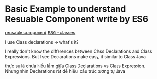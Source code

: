 # Basic Example to understand Resuable Component write by ES6

[reusable component](https://facebook.github.io/react/docs/reusable-components.html)
[ES6 - classes](https://developer.mozilla.org/en/docs/Web/JavaScript/Reference/Classes)

I use Class declarations => what's it?

I really don't know the differences between Class Declarations and Class Expressions. But I see Declarations make easy, it similar to Class Java

thực sự là chưa hiểu lắm giữa Class Declarations vs Class Expression. Nhưng nhìn Declarations rất dễ hiểu, cấu trúc tương tự Java